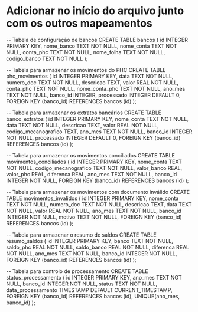 # Adicionar no início do arquivo junto com os outros mapeamentos
-- Tabela de configuração de bancos
CREATE TABLE bancos (
    id INTEGER PRIMARY KEY,
    nome_banco TEXT NOT NULL,
    nome_conta TEXT NOT NULL,
    conta_phc TEXT NOT NULL,
    nome_folha TEXT NOT NULL,
    codigo_banco TEXT NOT NULL
);

-- Tabela para armazenar os movimentos do PHC
CREATE TABLE phc_movimentos (
    id INTEGER PRIMARY KEY,
    data TEXT NOT NULL,
    numero_doc TEXT NOT NULL,
    descricao TEXT,
    valor REAL NOT NULL,
    conta_phc TEXT NOT NULL,
    nome_conta_phc TEXT NOT NULL,
    ano_mes TEXT NOT NULL,
    banco_id INTEGER,
    processado INTEGER DEFAULT 0,
    FOREIGN KEY (banco_id) REFERENCES bancos (id)
);

-- Tabela para armazenar os extratos bancários
CREATE TABLE banco_extratos (
    id INTEGER PRIMARY KEY,
    nome_conta TEXT NOT NULL,
    data TEXT NOT NULL,
    descricao TEXT,
    valor REAL NOT NULL,
    codigo_mecanografico TEXT,
    ano_mes TEXT NOT NULL,
    banco_id INTEGER NOT NULL,
    processado INTEGER DEFAULT 0,
    FOREIGN KEY (banco_id) REFERENCES bancos (id)
);

-- Tabela para armazenar os movimentos conciliados
CREATE TABLE movimentos_conciliados (
    id INTEGER PRIMARY KEY,
    nome_conta TEXT NOT NULL,
    codigo_mecanografico TEXT NOT NULL,
    valor_banco REAL,
    valor_phc REAL,
    diferenca REAL,
    ano_mes TEXT NOT NULL,
    banco_id INTEGER NOT NULL,
    FOREIGN KEY (banco_id) REFERENCES bancos (id)
);

-- Tabela para armazenar os movimentos com documento inválido
CREATE TABLE movimentos_invalidos (
    id INTEGER PRIMARY KEY,
    nome_conta TEXT NOT NULL,
    numero_doc TEXT NOT NULL,
    descricao TEXT,
    data TEXT NOT NULL,
    valor REAL NOT NULL,
    ano_mes TEXT NOT NULL,
    banco_id INTEGER NOT NULL,
    motivo TEXT NOT NULL,
    FOREIGN KEY (banco_id) REFERENCES bancos (id)
);

-- Tabela para armazenar o resumo de saldos
CREATE TABLE resumo_saldos (
    id INTEGER PRIMARY KEY,
    banco TEXT NOT NULL,
    saldo_phc REAL NOT NULL,
    saldo_banco REAL NOT NULL,
    diferenca REAL NOT NULL,
    ano_mes TEXT NOT NULL,
    banco_id INTEGER NOT NULL,
    FOREIGN KEY (banco_id) REFERENCES bancos (id)
);

-- Tabela para controlo de processamento
CREATE TABLE status_processamento (
    id INTEGER PRIMARY KEY,
    ano_mes TEXT NOT NULL,
    banco_id INTEGER NOT NULL,
    status TEXT NOT NULL,
    data_processamento TIMESTAMP DEFAULT CURRENT_TIMESTAMP,
    FOREIGN KEY (banco_id) REFERENCES bancos (id),
    UNIQUE(ano_mes, banco_id)
);